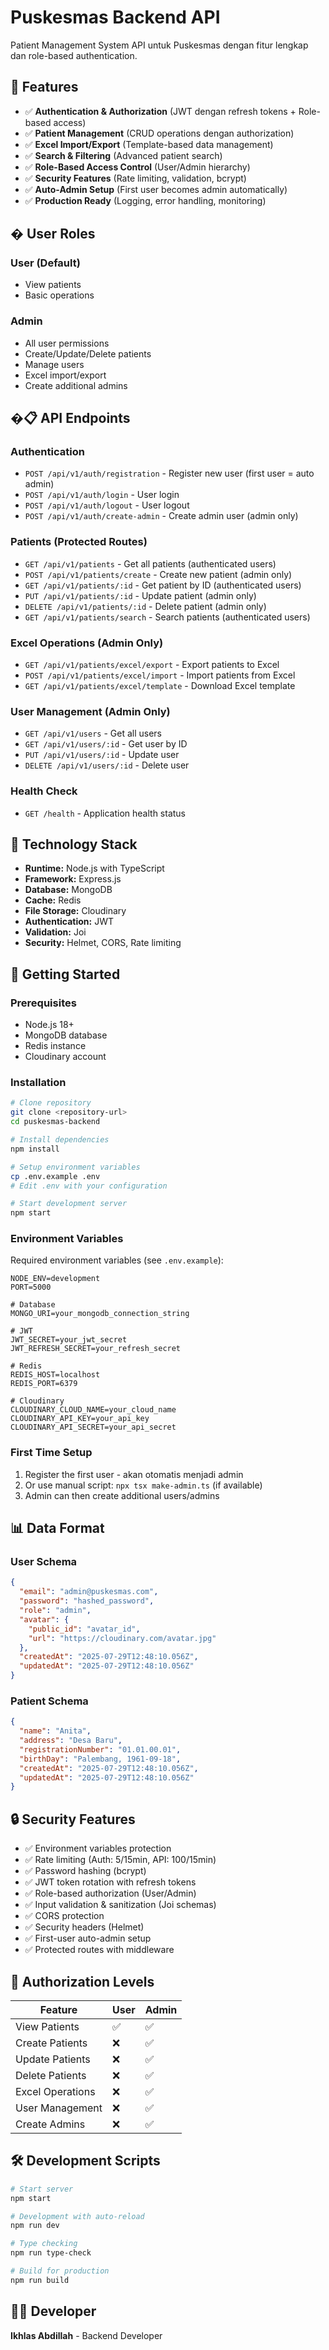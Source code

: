 # Puskesmas Backend API

Patient Management System API untuk Puskesmas dengan fitur lengkap dan role-based authentication.

## 🚀 Features

- ✅ **Authentication & Authorization** (JWT dengan refresh tokens + Role-based access)
- ✅ **Patient Management** (CRUD operations dengan authorization)
- ✅ **Excel Import/Export** (Template-based data management)
- ✅ **Search & Filtering** (Advanced patient search)
- ✅ **Role-Based Access Control** (User/Admin hierarchy)
- ✅ **Security Features** (Rate limiting, validation, bcrypt)
- ✅ **Auto-Admin Setup** (First user becomes admin automatically)
- ✅ **Production Ready** (Logging, error handling, monitoring)

## � User Roles

### User (Default)
- View patients
- Basic operations

### Admin
- All user permissions
- Create/Update/Delete patients
- Manage users
- Excel import/export
- Create additional admins

## �📋 API Endpoints

### Authentication

- `POST /api/v1/auth/registration` - Register new user (first user = auto admin)
- `POST /api/v1/auth/login` - User login
- `POST /api/v1/auth/logout` - User logout
- `POST /api/v1/auth/create-admin` - Create admin user (admin only)

### Patients (Protected Routes)

- `GET /api/v1/patients` - Get all patients (authenticated users)
- `POST /api/v1/patients/create` - Create new patient (admin only)
- `GET /api/v1/patients/:id` - Get patient by ID (authenticated users)
- `PUT /api/v1/patients/:id` - Update patient (admin only)
- `DELETE /api/v1/patients/:id` - Delete patient (admin only)
- `GET /api/v1/patients/search` - Search patients (authenticated users)

### Excel Operations (Admin Only)

- `GET /api/v1/patients/excel/export` - Export patients to Excel
- `POST /api/v1/patients/excel/import` - Import patients from Excel
- `GET /api/v1/patients/excel/template` - Download Excel template

### User Management (Admin Only)

- `GET /api/v1/users` - Get all users
- `GET /api/v1/users/:id` - Get user by ID
- `PUT /api/v1/users/:id` - Update user
- `DELETE /api/v1/users/:id` - Delete user

### Health Check

- `GET /health` - Application health status

## 🔧 Technology Stack

- **Runtime:** Node.js with TypeScript
- **Framework:** Express.js
- **Database:** MongoDB
- **Cache:** Redis
- **File Storage:** Cloudinary
- **Authentication:** JWT
- **Validation:** Joi
- **Security:** Helmet, CORS, Rate limiting

## 🚀 Getting Started

### Prerequisites

- Node.js 18+
- MongoDB database
- Redis instance
- Cloudinary account

### Installation

```bash
# Clone repository
git clone <repository-url>
cd puskesmas-backend

# Install dependencies
npm install

# Setup environment variables
cp .env.example .env
# Edit .env with your configuration

# Start development server
npm start
```

### Environment Variables

Required environment variables (see `.env.example`):

```env
NODE_ENV=development
PORT=5000

# Database
MONGO_URI=your_mongodb_connection_string

# JWT
JWT_SECRET=your_jwt_secret
JWT_REFRESH_SECRET=your_refresh_secret

# Redis
REDIS_HOST=localhost
REDIS_PORT=6379

# Cloudinary
CLOUDINARY_CLOUD_NAME=your_cloud_name
CLOUDINARY_API_KEY=your_api_key
CLOUDINARY_API_SECRET=your_api_secret
```

### First Time Setup

1. Register the first user - akan otomatis menjadi admin
2. Or use manual script: `npx tsx make-admin.ts` (if available)
3. Admin can then create additional users/admins

## 📊 Data Format

### User Schema

```json
{
  "email": "admin@puskesmas.com",
  "password": "hashed_password",
  "role": "admin",
  "avatar": {
    "public_id": "avatar_id",
    "url": "https://cloudinary.com/avatar.jpg"
  },
  "createdAt": "2025-07-29T12:48:10.056Z",
  "updatedAt": "2025-07-29T12:48:10.056Z"
}
```

### Patient Schema

```json
{
  "name": "Anita",
  "address": "Desa Baru",
  "registrationNumber": "01.01.00.01",
  "birthDay": "Palembang, 1961-09-18",
  "createdAt": "2025-07-29T12:48:10.056Z",
  "updatedAt": "2025-07-29T12:48:10.056Z"
}
```

## 🔒 Security Features

- ✅ Environment variables protection
- ✅ Rate limiting (Auth: 5/15min, API: 100/15min)
- ✅ Password hashing (bcrypt)
- ✅ JWT token rotation with refresh tokens
- ✅ Role-based authorization (User/Admin)
- ✅ Input validation & sanitization (Joi schemas)
- ✅ CORS protection
- ✅ Security headers (Helmet)
- ✅ First-user auto-admin setup
- ✅ Protected routes with middleware

## 🔐 Authorization Levels

| Feature | User | Admin |
|---------|------|-------|
| View Patients | ✅ | ✅ |
| Create Patients | ❌ | ✅ |
| Update Patients | ❌ | ✅ |
| Delete Patients | ❌ | ✅ |
| Excel Operations | ❌ | ✅ |
| User Management | ❌ | ✅ |
| Create Admins | ❌ | ✅ |

## 🛠️ Development Scripts

```bash
# Start server
npm start

# Development with auto-reload
npm run dev

# Type checking
npm run type-check

# Build for production
npm run build
```

## 👨‍💻 Developer

**Ikhlas Abdillah** - Backend Developer